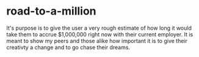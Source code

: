 # road-to-a-million
It's purpose is to give the user a very rough estimate of how long it would take them to accrue $1,000,000 right now with their current employer.  It is meant to show my peers and those alike how important it is to give their creativty a change and to go chase their dreams.
